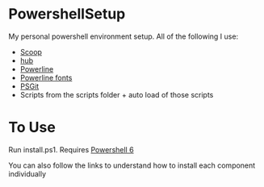# PowershellSetup
My personal powershell environment setup. All of the following I use:

* [Scoop](https://scoop.sh/)
* [hub](https://github.com/github/hub)
* [Powerline](https://github.com/Jaykul/PowerLine)
* [Powerline fonts](https://github.com/powerline/fonts)
* [PSGit](https://github.com/PoshCode/PSGit)
* Scripts from the scripts folder + auto load of those scripts

# To Use

Run install.ps1. Requires [Powershell 6](https://aka.ms/ps6)

You can also follow the links to understand how to install each component individually
